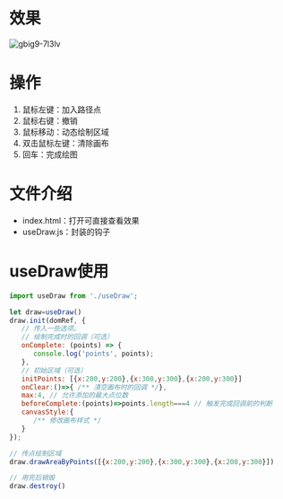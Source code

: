 # 效果

![gbig9-7l3lv](https://github.com/sanhuamao1/useDraw_polygon/assets/54561827/ba0a67dc-97ab-409b-a3da-2233d02b58ed)

# 操作
1. 鼠标左键：加入路径点
2. 鼠标右键：撤销
3. 鼠标移动：动态绘制区域
4. 双击鼠标左键：清除画布
5. 回车：完成绘图

# 文件介绍
- index.html：打开可直接查看效果
- useDraw.js：封装的钩子

# useDraw使用
```js
import useDraw from './useDraw';

let draw=useDraw()
draw.init(domRef, {
   // 传入一些选项。
   // 绘制完成时的回调（可选）
   onComplete: (points) => {
      console.log('points', points);
   },
   // 初始区域（可选）
   initPoints: [{x:200,y:200},{x:300,y:300},{x:200,y:300}]
   onClear:()=>{ /** 清空画布时的回调 */},
   max:4, // 允许添加的最大点位数
   beforeComplete:(points)=>points.length===4 // 触发完成回调前的判断
   canvasStyle:{
      /** 修改画布样式 */
   }
});

// 传点绘制区域
draw.drawAreaByPoints([{x:200,y:200},{x:300,y:300},{x:200,y:300}])

// 用完后销毁
draw.destroy()
```
